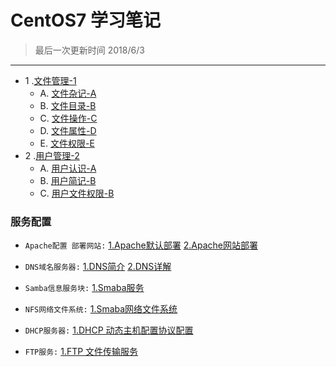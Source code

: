 CentOS7 学习笔记
====
>最后一次更新时间 2018/6/3
----
* 1 .[文件管理-1](https://github.com/kickgod/Md-Linux/tree/master/centos)
  * A. [文件杂记-A](https://github.com/kickgod/Md-Linux/blob/master/centos/Linux_File_Complex.md)
  * B. [文件目录-B](https://github.com/kickgod/Md-Linux/blob/master/centos/Linnx_file_direction.md) 
  * C. [文件操作-C](https://github.com/kickgod/Md-Linux/blob/master/centos/Linux_file_Coporation.md)
  * D. [文件属性-D](https://github.com/kickgod/Md-Linux/blob/master/centos/Linux_file_typeLinux.md)
  * E. [文件权限-E](https://github.com/kickgod/Md-Linux/blob/master/centos/Linux_file_Ugo1.md)
* 2 .[用户管理-2](https://github.com/kickgod/Md-Linux/tree/master/centos)
  * A. [用户认识-A](https://github.com/kickgod/Md-Linux/blob/master/centos/Linux_user_concept.md)
  * B. [用户简记-B](https://github.com/kickgod/Md-Linux/blob/master/centos/Linux_user_Group_simple.md)
  * C. [用户文件权限-B](https://github.com/kickgod/Md-Linux/blob/master/centos/Linux_file_Ugo1.md)

### 服务配置
* `Apache配置 部署网站:` [1.Apache默认部署](https://github.com/kickgod/Md-Linux/blob/master/centos/Linux_Apache01.md) 
[2.Apache网站部署](https://github.com/kickgod/Md-Linux/blob/master/centos/Linux_Apache_Anything.md) 

* `DNS域名服务器:` [1.DNS简介](https://github.com/kickgod/Md-Linux/blob/master/centos/Linux_Dns_Concept.md) 
[2.DNS详解](https://github.com/kickgod/Md-Linux/blob/master/centos/Linux_Dns_PositiveAnalysis.md) 

* `Samba信息服务块:` [1.Smaba服务](https://github.com/kickgod/Md-Linux/blob/master/centos/Linux_Samba_Concept.md) 

* `NFS网络文件系统:` [1.Smaba网络文件系统](https://github.com/kickgod/Md-Linux/blob/master/centos/Linux_NFS_concept.md) 

* `DHCP服务器:` [1.DHCP 动态主机配置协议配置](https://github.com/kickgod/Md-Linux/blob/master/centos/Linux_DHCP_concept.md)

* `FTP服务:` [1.FTP 文件传输服务](https://github.com/kickgod/Md-Linux/blob/master/centos/Linux_FTP_Concept.md)

